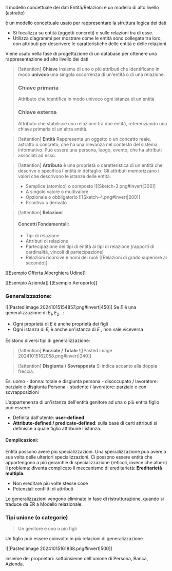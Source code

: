 Il modello concettuale dei dati Entità/Relazioni è un modello di alto livello (astratto)

è un modello concettuale usato per rappresentare la struttura logica dei dati
- Si focalizza su entità (oggetti concreti) e sulle relazioni tra di esse. 
- Utilizza diagrammi per mostrare come le entità sono collegate tra loro, con attributi per descrivere le caratteristiche delle entità e delle relazioni

Viene usato nella fase di progettazione di un database per ottenere una rappresentazione ad alto livello dei dati 

> [!attention]  **Chiave** 
> Insieme di uno o più attributi che identificano in modo **univoco** una singola occorrenza di un'entità o di una relazione. 
> ### Chiave primaria 
> Attributo che identifica in modo univoco ogni istanza di un'entità
> ### Chiave esterna
> Attributo che stabilisce una relazione tra due entità, referenziando una chiave primaria di un'altra entità.

> [!attention]  **Entità** 
 > Rappresenta un oggetto o un concetto reale, astratto o concreto, che ha una rilevanza nel contesto del sistema informativo. 
 > Può essere una persona, luogo, evento, che ha attributi associati ad esso. 
 
> [!attention]  **Attributo** 
> è una proprietà o caratteristica di un'entità che descrive o specifica l'entità in dettaglio. Gli attributi memorizzano i valori che descrivono le istanze delle entità. 
> 
 > - Semplice (atomico) o composto 
 >   ![[Sketch-3.png#invert|300]]
 > - A singolo valore o multivalore
 > - Opzionale o obbligatorio
 >   ![[Sketch-4.png#invert|200]]
 > - Primitivo o derivato 
 
 > [!attention]  **Relazioni** 
 > #### Concetti Fondamentali: 
 > - Tipi di relazione
 > - Attributi di relazione
 > - Partecipazione dei tipi di entità ai tipi di relazione (rapporti di cardinalità, vincoli di partecipazione)
 > - Relazioni ricorsive e nomi dei ruoli 
 > [[Relazioni di grado superiore al secondo]]
 

[[Esempio Offerta Alberghiera Udine]]

[[Esempio Azienda]]
[[Esempio Aeroporto]]

### Generalizzazione: 

![[Pasted image 20241015154857.png#invert|450]]
Se $E$ è una generalizzazione di $E_{1}, E_{2}\dots$: 
- Ogni proprietà di $E$ è anche proprietà dei figli
- Ogni istanza di $E_{i}$ è anche un'istanza di $E$ , non vale viceversa 

Esistono diversi tipi di generalizzazione: 

> [!attention]  **Parziale / Totale** 
 > ![[Pasted image 20241015162058.png#invert|240]]
 
> [!attention]  **Disgiunta / Sovrapposta** 
 > Si indica accanto alla doppia freccia. 

Es: uomo - donna: totale e disgiunta
persona - disoccupato / lavoratore: parziale e disgiunta
Persona - studente / lavoratore: parziale e con sovrapposizioni

L'appartenenza di un'istanza dell'entità genitore ad una o più entità figlio può essere: 
- Definita dall'utente: **user-defined**
- **Attribute-defined / predicate-defined**: sulla base di certi attributi si definisce a quale figlio attribuire l'istanza. 

#### Complicazioni: 
Entità possono avere più specializzazioni. Una specializzazione può avere a sua volta delle ulteriori specializzazioni. 
Ci possono essere entità che appartengono a più gerarchie di specializzazione (reticoli, invece che alberi)
Il problema: diventa complicato il meccanismo di ereditarietà: **Ereditarietà multipla**. 
- Non ereditare più volte stesse cose
- Potenziali conflitti di attributi


Le generalizzazioni vengono eliminate in fase di ristrutturazione, quando si traduce da ER a Modello relazionale. 


### Tipi unione (o categorie)
> Un genitore e uno o più figli

Un figlio può essere coinvolto in più relazioni di generalizzazione 


![[Pasted image 20241015161838.png#invert|500]]

Insieme dei proprietari: sottoinsieme dell'unione di Persona, Banca, Azienda. 


